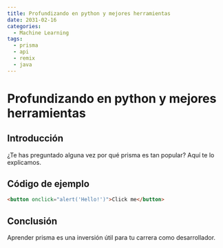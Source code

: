 ```yaml
---
title: Profundizando en python y mejores herramientas
date: 2031-02-16
categories:
  - Machine Learning
tags:
  - prisma
  - api
  - remix
  - java
---
```


# Profundizando en python y mejores herramientas

## Introducción

¿Te has preguntado alguna vez por qué prisma es tan popular? Aquí te lo explicamos.

## Código de ejemplo

```html
<button onclick="alert('Hello!')">Click me</button>
```

## Conclusión

Aprender prisma es una inversión útil para tu carrera como desarrollador.